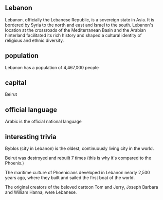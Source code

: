 ## Lebanon
Lebanon, officially the Lebanese Republic, is a sovereign state in Asia. It is bordered by Syria to the north and east and Israel to the south. Lebanon's location at the crossroads of the Mediterranean Basin and the Arabian hinterland facilitated its rich history and shaped a cultural identity of religious and ethnic diversity.

##  population
Lebanon has a population of 4,467,000 people

##  capital
Beirut
 
##  official language
Arabic is the official national language

##  interesting trivia
Byblos (city in Lebanon) is the oldest, continuously living city in the world.

Beirut was destroyed and rebuilt 7 times (this is why it's compared to the Phoenix.)

The maritime culture of Phoenicians developed in Lebanon nearly 2,500 years ago, where they built and sailed the first boat of the world.

The original creators of the beloved cartoon Tom and Jerry, Joseph Barbara and William Hanna, were Lebanese. 


